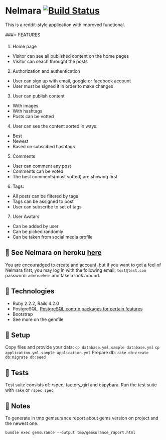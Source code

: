 Nelmara [![Build Status](https://travis-ci.org/netguru-training/nelmara.svg?branch=master)](https://travis-ci.org/netguru-training/nelmara)
================

This is a reddit-style application with improved functional.

###:star: FEATURES
1. Home page
  * Visitor can see all published content on the home pages
  * Visitor can seach throught the posts

2. Authorization and authentication
  * User can sign up with email, google or facebook account
  * User must be signed it in order to make changes

3. User can publish content
  * With images
  * With hashtags
  * Posts can be votted

4. User can see the content sorted in ways:
  * Best
  * Newest
  * Based on subscibed hashtags

5. Comments
  * User can comment any post
  * Comments can be voted
  * The best comments(most votted) are showing first

6. Tags:
  * All posts can be filtered by tags
  * Tags can be assigned to post
  * User can subscribe to set of tags

7. User Avatars
  * Can be added by user
  * Can be picked randomly
  * Can be taken from social media profile

## :dart: See Nelmara on heroku [here](https://nelmara.herokuapp.com/)
You are encouradged to create and account, but if you want to get a feel of Nelmara first, you may log in with the following email: `test@test.com` password: `adminadmin` and take a look around.

## :book: Technologies
* Ruby 2.2.2, Rails 4.2.0
* PostgreSQL, [PostgreSQL contrib packages for certain
    features](https://github.com/Casecommons/pg_search/wiki/Installing-Postgres-Contrib-Modules)
* Bootstrap
* See more on the gemfile

## :book: Setup
Copy files and provide your data:
`cp database.yml.sample database.yml`
`cp application.yml.sample application.yml`
Prepare db:
`rake db:create db:migrate db:seed`

## :bookmark: Tests
Test suite consists of: rspec, factory_girl and capybara.
Run the test suite with `rake` or `rspec spec`

## :bookmark: Notes
To generate in tmp gemsurance report about gems version on project and the newest one.
```
bundle exec gemsurance --output tmp/gemsurance_raport.html
```
